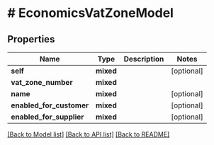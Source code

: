 # # EconomicsVatZoneModel

## Properties

Name | Type | Description | Notes
------------ | ------------- | ------------- | -------------
**self** | **mixed** |  | [optional]
**vat_zone_number** | **mixed** |  |
**name** | **mixed** |  | [optional]
**enabled_for_customer** | **mixed** |  | [optional]
**enabled_for_supplier** | **mixed** |  | [optional]

[[Back to Model list]](../../README.md#models) [[Back to API list]](../../README.md#endpoints) [[Back to README]](../../README.md)
